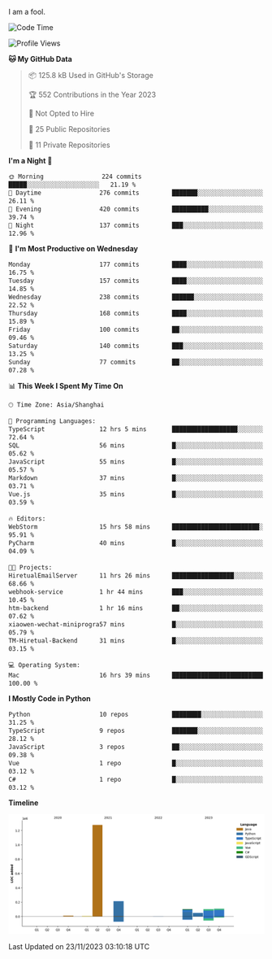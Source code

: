 I am a fool.

<!--START_SECTION:waka-->
![Code Time](http://img.shields.io/badge/Code%20Time-910%20hrs%2019%20mins-blue)

![Profile Views](http://img.shields.io/badge/Profile%20Views-26-blue)

**🐱 My GitHub Data** 

> 📦 125.8 kB Used in GitHub's Storage 
 > 
> 🏆 552 Contributions in the Year 2023
 > 
> 🚫 Not Opted to Hire
 > 
> 📜 25 Public Repositories 
 > 
> 🔑 11 Private Repositories 
 > 
**I'm a Night 🦉** 

```text
🌞 Morning                224 commits         █████░░░░░░░░░░░░░░░░░░░░   21.19 % 
🌆 Daytime                276 commits         ███████░░░░░░░░░░░░░░░░░░   26.11 % 
🌃 Evening                420 commits         ██████████░░░░░░░░░░░░░░░   39.74 % 
🌙 Night                  137 commits         ███░░░░░░░░░░░░░░░░░░░░░░   12.96 % 
```
📅 **I'm Most Productive on Wednesday** 

```text
Monday                   177 commits         ████░░░░░░░░░░░░░░░░░░░░░   16.75 % 
Tuesday                  157 commits         ████░░░░░░░░░░░░░░░░░░░░░   14.85 % 
Wednesday                238 commits         ██████░░░░░░░░░░░░░░░░░░░   22.52 % 
Thursday                 168 commits         ████░░░░░░░░░░░░░░░░░░░░░   15.89 % 
Friday                   100 commits         ██░░░░░░░░░░░░░░░░░░░░░░░   09.46 % 
Saturday                 140 commits         ███░░░░░░░░░░░░░░░░░░░░░░   13.25 % 
Sunday                   77 commits          ██░░░░░░░░░░░░░░░░░░░░░░░   07.28 % 
```


📊 **This Week I Spent My Time On** 

```text
🕑︎ Time Zone: Asia/Shanghai

💬 Programming Languages: 
TypeScript               12 hrs 5 mins       ██████████████████░░░░░░░   72.64 % 
SQL                      56 mins             █░░░░░░░░░░░░░░░░░░░░░░░░   05.62 % 
JavaScript               55 mins             █░░░░░░░░░░░░░░░░░░░░░░░░   05.57 % 
Markdown                 37 mins             █░░░░░░░░░░░░░░░░░░░░░░░░   03.71 % 
Vue.js                   35 mins             █░░░░░░░░░░░░░░░░░░░░░░░░   03.59 % 

🔥 Editors: 
WebStorm                 15 hrs 58 mins      ████████████████████████░   95.91 % 
PyCharm                  40 mins             █░░░░░░░░░░░░░░░░░░░░░░░░   04.09 % 

🐱‍💻 Projects: 
HiretualEmailServer      11 hrs 26 mins      █████████████████░░░░░░░░   68.66 % 
webhook-service          1 hr 44 mins        ███░░░░░░░░░░░░░░░░░░░░░░   10.45 % 
htm-backend              1 hr 16 mins        ██░░░░░░░░░░░░░░░░░░░░░░░   07.62 % 
xiaowen-wechat-miniprogra57 mins             █░░░░░░░░░░░░░░░░░░░░░░░░   05.79 % 
TM-Hiretual-Backend      31 mins             █░░░░░░░░░░░░░░░░░░░░░░░░   03.15 % 

💻 Operating System: 
Mac                      16 hrs 39 mins      █████████████████████████   100.00 % 
```

**I Mostly Code in Python** 

```text
Python                   10 repos            ████████░░░░░░░░░░░░░░░░░   31.25 % 
TypeScript               9 repos             ███████░░░░░░░░░░░░░░░░░░   28.12 % 
JavaScript               3 repos             ██░░░░░░░░░░░░░░░░░░░░░░░   09.38 % 
Vue                      1 repo              █░░░░░░░░░░░░░░░░░░░░░░░░   03.12 % 
C#                       1 repo              █░░░░░░░░░░░░░░░░░░░░░░░░   03.12 % 
```



**Timeline**

![Lines of Code chart](https://raw.githubusercontent.com/VeejaLiu/VeejaLiu/master/assets/bar_graph.png)


 Last Updated on 23/11/2023 03:10:18 UTC
<!--END_SECTION:waka-->
